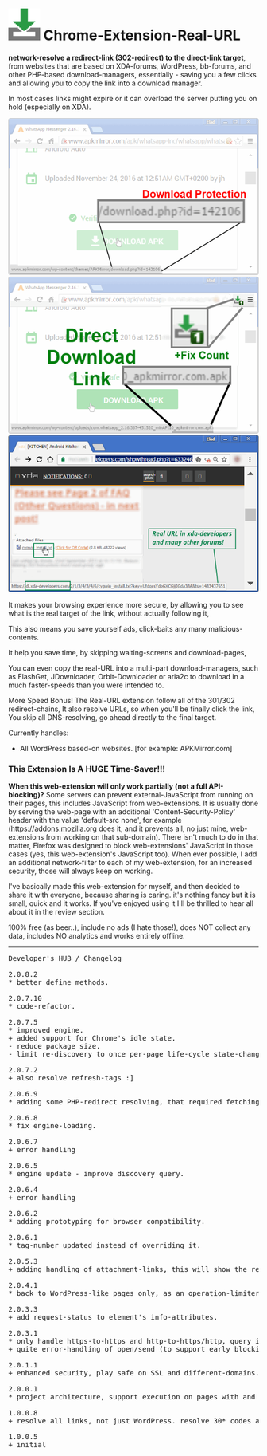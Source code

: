 <h1><img src="resources/icon.png" height="64" width="64"/> Chrome-Extension-Real-URL</h1>

<strong>network-resolve a redirect-link (302-redirect) to the direct-link target</strong>, 
from websites that are based on XDA-forums, WordPress, bb-forums, and other PHP-based download-managers, 
essentially - saving you a few clicks and allowing you to copy the link into a download manager.

In most cases links might expire or it can overload the server putting you on hold (especially on XDA).


<img src="resources/screenshot_1.png"/>
<img src="resources/screenshot_2.png"/>
<img src="resources/screenshot_3.png"/>

It makes your browsing experience more secure, by allowing you to see
what is the real target of the link, without actually following it,

This also means you save yourself ads, click-baits any many malicious-contents.

It help you save time, by skipping waiting-screens and download-pages,

You can even copy the real-URL into a multi-part download-managers,
such as FlashGet, JDownloader, Orbit-Downloader or aria2c to download in a much faster-speeds than you were intended to.

More Speed Bonus!
The Real-URL extension follow all of the 301/302 redirect-chains,
It also resolve URLs, so when you'll be finally click the link,
You skip all DNS-resolving, go ahead directly to the final target.

Currently handles:
- All WordPress based-on websites. [for example: APKMirror.com]

<h3>This Extension Is A HUGE Time-Saver!!!</h3>




<strong>When this web-extension will only work partially (not a full API-blocking)?</strong>
Some servers can prevent external-JavaScript from running on their pages, this includes JavaScript from web-extensions. It is usually done by serving the web-page with an additional 'Content-Security-Policy' header with the value 'default-src none', for example (https://addons.mozilla.org does it, and it prevents all, no just mine, web-extensions from working on that sub-domain). There isn't much to do in that matter, Firefox was designed to block web-extensions' JavaScript in those cases (yes, this web-extension's JavaScript too). When ever possible, I add an additional network-filter to each of my web-extension, for an increased security, those will always keep on working.

I've basically made this web-extension for myself, and then decided to share it with everyone, because sharing is caring. it's nothing fancy but it is small, quick and it works. If you've enjoyed using it I'll be thrilled to hear all about it in the review section. 

100% free (as beer..), include no ads (I hate those!), does NOT collect any data, includes NO analytics and works entirely offline.

<hr/>

<pre>
Developer's HUB / Changelog

2.0.8.2
* better define methods.

2.0.7.10
* code-refactor.

2.0.7.5
* improved engine.
+ added support for Chrome's idle state.
- reduce package size.
- limit re-discovery to once per-page life-cycle state-change (load/ready).

2.0.7.2
+ also resolve refresh-tags :]

2.0.6.9
* adding some PHP-redirect resolving, that required fetching of the target (works great with with "remove-redirect" extension: https://github.com/eladkarako/Chrome-Extension-Remove-Redirects/)

2.0.6.8
* fix engine-loading.

2.0.6.7
+ error handling

2.0.6.5
* engine update - improve discovery query.

2.0.6.4
+ error handling

2.0.6.2
* adding prototyping for browser compatibility.

2.0.6.1
* tag-number updated instead of overriding it.

2.0.5.3
+ adding handling of attachment-links, this will show the real-links in many(!) bb-forums (such as xda-developers forums).

2.0.4.1
* back to WordPress-like pages only, as an operation-limiter.

2.0.3.3
+ add request-status to element's info-attributes.

2.0.3.1
* only handle https-to-https and http-to-https/http, query it in early-stage in the code, which is a more efficient way then later-filtering.
+ quite error-handling of open/send (to support early blocking in AdBlock/uBlock extensions sending 40* to hard-block nasty urls ;] )

2.0.1.1
+ enhanced security, play safe on SSL and different-domains.

2.0.0.1
* project architecture, support execution on pages with and without JavaScript support, no code-duplication using the scope of the chrome-extension.

1.0.0.8
+ resolve all links, not just WordPress. resolve 30* codes and update the REAL url directly into the page.

1.0.0.5
+ initial
</pre>

<!-- <a href="https://paypal.me/e1adkarak0"><img src="https://www.paypalobjects.com/webstatic/mktg/Logo/pp-logo-100px.png" alt="PayPal Donation"></a> -->